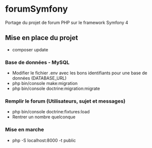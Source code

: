 # forumSymfony
Portage du projet de forum PHP sur le framework Symfony 4

## Mise en place du projet
- composer update

### Base de données - MySQL
- Modifier le fichier .env avec les bons identifiants pour une base de données (DATABASE_URL)
- php bin/console make:migration
- php bin/console doctrine:migration:migrate

### Remplir le forum (Utilisateurs, sujet et messages)
- php bin/console doctrine:fixtures:load
- Rentrer un nombre quelconque

### Mise en marche
- php -S localhost:8000 -t public
